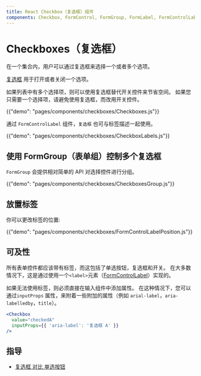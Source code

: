 ```yaml
---
title: React Checkbox（复选框）组件
components: Checkbox, FormControl, FormGroup, FormLabel, FormControlLabel
---
```


# Checkboxes（复选框）

<p class="description">在一个集合内，用户可以通过复选框来选择一个或者多个选项。</p>

[复选框](https://material.io/design/components/selection-controls.html#checkboxes) 用于打开或者关闭一个选项。

如果列表中有多个选择项，则可以使用复选框替代开关控件来节省空间。 如果您只需要一个选择项，请避免使用复选框，而改用开关控件。

{{"demo": "pages/components/checkboxes/Checkboxes.js"}}

通过 `FormControlLabel` 组件，`复选框` 也可与标签描述一起使用。

{{"demo": "pages/components/checkboxes/CheckboxLabels.js"}}

## 使用 FormGroup（表单组）控制多个复选框

`FormGroup` 会提供相对简单的 API 对选择控件进行分组。

{{"demo": "pages/components/checkboxes/CheckboxesGroup.js"}}

## 放置标签

你可以更改标签的位置:

{{"demo": "pages/components/checkboxes/FormControlLabelPosition.js"}}

## 可及性

所有表单控件都应该带有标签，而这包括了单选按钮，复选框和开关。 在大多数情况下，这是通过使用一个`<label>`元素（[FormControlLabel](/api/form-control-label/)）实现的。

如果无法使用标签，则必须直接在输入组件中添加属性。 在这种情况下，您可以通过`inputProps` 属性，来附着一些附加的属性（例如 `arial-label`，`aria-labelledby`，`title`）。

```jsx
<Checkbox
  value="checkedA"
  inputProps={{ 'aria-label': '复选框 A' }}
/>
```

## 指导

- [复选框 对比 单选按钮](https://www.nngroup.com/articles/checkboxes-vs-radio-buttons/)